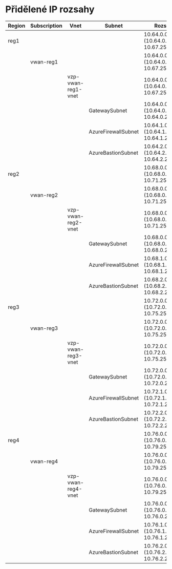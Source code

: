 # Přidělené IP rozsahy

| Region | Subscription | Vnet      | Subnet         | Rozsah             | Tagy            |
|--------|--------------|-----------|----------------|--------------------|-----------------|
| reg1 |              |           |                | 10.64.0.0/14 (10.64.0.0 - 10.67.255.255) | prod |
|        | vwan-reg1 |           |                | 10.64.0.0/14 (10.64.0.0 - 10.67.255.255) | vwan |
|        |              | vzp-vwan-reg1-vnet |                | 10.64.0.0/14 (10.64.0.0 - 10.67.255.255) | core |
|        |              |           | GatewaySubnet | 10.64.0.0/24 (10.64.0.0 - 10.64.0.255) | gateway, critical |
|        |              |           | AzureFirewallSubnet | 10.64.1.0/24 (10.64.1.0 - 10.64.1.255) | firewall |
|        |              |           | AzureBastionSubnet | 10.64.2.0/24 (10.64.2.0 - 10.64.2.255) | bastion |
| reg2 |              |           |                | 10.68.0.0/14 (10.68.0.0 - 10.71.255.255) | prod |
|        | vwan-reg2 |           |                | 10.68.0.0/14 (10.68.0.0 - 10.71.255.255) | vwan |
|        |              | vzp-vwan-reg2-vnet |                | 10.68.0.0/14 (10.68.0.0 - 10.71.255.255) | core |
|        |              |           | GatewaySubnet | 10.68.0.0/24 (10.68.0.0 - 10.68.0.255) | gateway |
|        |              |           | AzureFirewallSubnet | 10.68.1.0/24 (10.68.1.0 - 10.68.1.255) | firewall |
|        |              |           | AzureBastionSubnet | 10.68.2.0/24 (10.68.2.0 - 10.68.2.255) | bastion |
| reg3 |              |           |                | 10.72.0.0/14 (10.72.0.0 - 10.75.255.255) | prod |
|        | vwan-reg3 |           |                | 10.72.0.0/14 (10.72.0.0 - 10.75.255.255) | vwan |
|        |              | vzp-vwan-reg3-vnet |                | 10.72.0.0/14 (10.72.0.0 - 10.75.255.255) | core |
|        |              |           | GatewaySubnet | 10.72.0.0/24 (10.72.0.0 - 10.72.0.255) | gateway |
|        |              |           | AzureFirewallSubnet | 10.72.1.0/24 (10.72.1.0 - 10.72.1.255) | firewall |
|        |              |           | AzureBastionSubnet | 10.72.2.0/24 (10.72.2.0 - 10.72.2.255) | bastion |
| reg4 |              |           |                | 10.76.0.0/14 (10.76.0.0 - 10.79.255.255) | prod |
|        | vwan-reg4 |           |                | 10.76.0.0/14 (10.76.0.0 - 10.79.255.255) | vwan |
|        |              | vzp-vwan-reg4-vnet |                | 10.76.0.0/14 (10.76.0.0 - 10.79.255.255) | core |
|        |              |           | GatewaySubnet | 10.76.0.0/24 (10.76.0.0 - 10.76.0.255) | gateway |
|        |              |           | AzureFirewallSubnet | 10.76.1.0/24 (10.76.1.0 - 10.76.1.255) | firewall |
|        |              |           | AzureBastionSubnet | 10.76.2.0/24 (10.76.2.0 - 10.76.2.255) | bastion |
